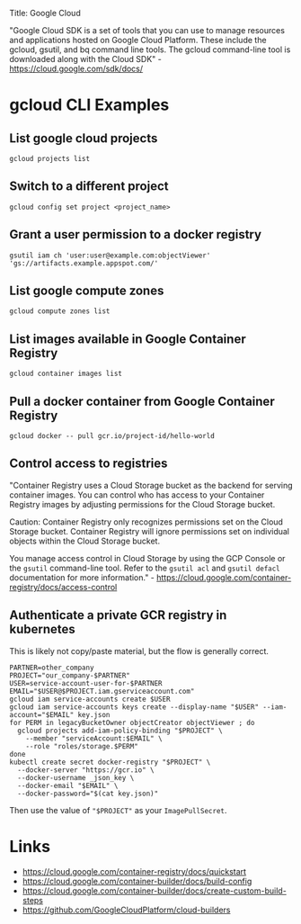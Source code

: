 Title: Google Cloud

"Google Cloud SDK is a set of tools that you can use to manage resources and applications hosted on Google Cloud Platform. These include the gcloud, gsutil, and bq command line tools. The gcloud command-line tool is downloaded along with the Cloud SDK" - <https://cloud.google.com/sdk/docs/>

# gcloud CLI Examples

## List google cloud projects

```
gcloud projects list
```

## Switch to a different project

```
gcloud config set project <project_name>
```

## Grant a user permission to a docker registry

```
gsutil iam ch 'user:user@example.com:objectViewer' 'gs://artifacts.example.appspot.com/'
```

## List google compute zones

`gcloud compute zones list`

## List images available in Google Container Registry

`gcloud container images list`

## Pull a docker container from Google Container Registry

`gcloud docker -- pull gcr.io/project-id/hello-world`

## Control access to registries

"Container Registry uses a Cloud Storage bucket as the backend for serving container images. You can control who has access to your Container Registry images by adjusting permissions for the Cloud Storage bucket.

Caution: Container Registry only recognizes permissions set on the Cloud Storage bucket. Container Registry will ignore permissions set on individual objects within the Cloud Storage bucket.

You manage access control in Cloud Storage by using the GCP Console or the `gsutil` command-line tool. Refer to the `gsutil acl` and `gsutil defacl` documentation for more information." - <https://cloud.google.com/container-registry/docs/access-control>


## Authenticate a private GCR registry in kubernetes

This is likely not copy/paste material, but the flow is generally correct.

```
PARTNER=other_company
PROJECT="our_company-$PARTNER"
USER=service-account-user-for-$PARTNER
EMAIL="$USER@$PROJECT.iam.gserviceaccount.com"
gcloud iam service-accounts create $USER
gcloud iam service-accounts keys create --display-name "$USER" --iam-account="$EMAIL" key.json
for PERM in legacyBucketOwner objectCreator objectViewer ; do
  gcloud projects add-iam-policy-binding "$PROJECT" \
    --member "serviceAccount:$EMAIL" \
    --role "roles/storage.$PERM"
done
kubectl create secret docker-registry "$PROJECT" \
  --docker-server "https://gcr.io" \
  --docker-username _json_key \
  --docker-email "$EMAIL" \
  --docker-password="$(cat key.json)"
```

Then use the value of `"$PROJECT"` as your `ImagePullSecret`.

# Links

- <https://cloud.google.com/container-registry/docs/quickstart>
- <https://cloud.google.com/container-builder/docs/build-config>
- <https://cloud.google.com/container-builder/docs/create-custom-build-steps>
- <https://github.com/GoogleCloudPlatform/cloud-builders>
